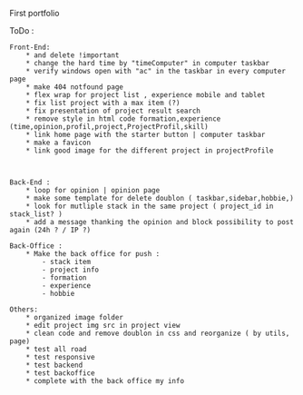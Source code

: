 First portfolio

ToDo :


    Front-End:
        * and delete !important
        * change the hard time by "timeComputer" in computer taskbar
        * verify windows open with "ac" in the taskbar in every computer page
        * make 404 notfound page
        * flex wrap for project list , experience mobile and tablet
        * fix list project with a max item (?)
        * fix presentation of project result search
        * remove style in html code formation,experience (time,opinion,profil,project,ProjectProfil,skill)
        * link home page with the starter button | computer taskbar
        * make a favicon
        * link good image for the different project in projectProfile
        
        
    
    Back-End :
        * loop for opinion | opinion page
        * make some template for delete doublon ( taskbar,sidebar,hobbie,)
        * look for mutliple stack in the same project ( project_id in stack_list? )
        * add a message thanking the opinion and block possibility to post again (24h ? / IP ?)

    Back-Office : 
        * Make the back office for push :
            - stack item
            - project info 
            - formation 
            - experience
            - hobbie
        
    Others: 
        * organized image folder
        * edit project img src in project view
        * clean code and remove doublon in css and reorganize ( by utils, page)
        * test all road
        * test responsive
        * test backend
        * test backoffice
        * complete with the back office my info
